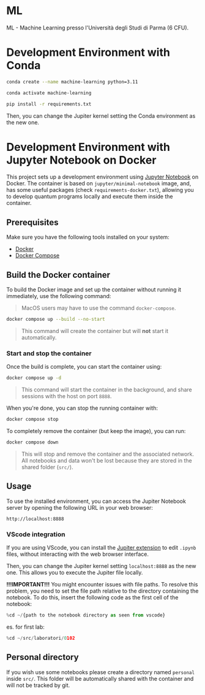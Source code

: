 # ML

ML - Machine Learning presso l'Università degli Studi di Parma (6 CFU).

# Development Environment with Conda
```bash
conda create --name machine-learning python=3.11
```
```bash
conda activate machine-learning
```
```bash
pip install -r requirements.txt
```

Then, you can change the Jupiter kernel setting the Conda environment as the new one.

# Development Environment with Jupyter Notebook on Docker

This project sets up a development environment using [Jupyter Notebook](https://jupyter.org) on Docker. The container is based on `jupyter/minimal-notebook` image, and, has some useful packages (check `requirements-docker.txt`), allowing you to develop quantum programs locally and execute them inside the container.

## Prerequisites

Make sure you have the following tools installed on your system:

-   [Docker](https://docs.docker.com/get-docker/)
-   [Docker Compose](https://docs.docker.com/compose/install/)

## Build the Docker container

To build the Docker image and set up the container without running it immediately, use the following command:

> MacOS users may have to use the command `docker-compose`.

```bash
docker compose up --build --no-start
```

> This command will create the container but will **not** start it automatically.

### Start and stop the container

Once the build is complete, you can start the container using:

```bash
docker compose up -d
```

> This command will start the container in the background, and share sessions with the host on port `8888`.

When you're done, you can stop the running container with:

```bash
docker compose stop
```

To completely remove the container (but keep the image), you can run:

```bash
docker compose down
```

> This will stop and remove the container and the associated network. All notebooks and data won't be lost because they are stored in the shared folder (`src/`).

## Usage

To use the installed environment, you can access the Jupiter Notebook server by opening the following URL in your web browser:

```
http://localhost:8888
```

### VScode integration

If you are using VScode, you can install the [Jupiter extension](https://marketplace.visualstudio.com/items?itemName=ms-toolsai.jupyter) to edit `.ipynb` files, without interacting with the web browser interface.

Then, you can change the Jupiter kernel setting `localhost:8888` as the new one. This allows you to execute the Jupiter file locally.

**!!!IMPORTANT!!!**
You might encounter issues with file paths. To resolve this problem, you need to set the file path relative to the directory containing the notebook. To do this, insert the following code as the first cell of the notebook:

```python
%cd ~/{path to the notebook directory as seen from vscode}
```

es. for first lab:

```python
%cd ~/src/laboratori/0102
```

## Personal directory

If you wish use some notebooks please create a directory named `personal` inside `src/`.
This folder will be automatically shared with the container and will not be tracked by git.
